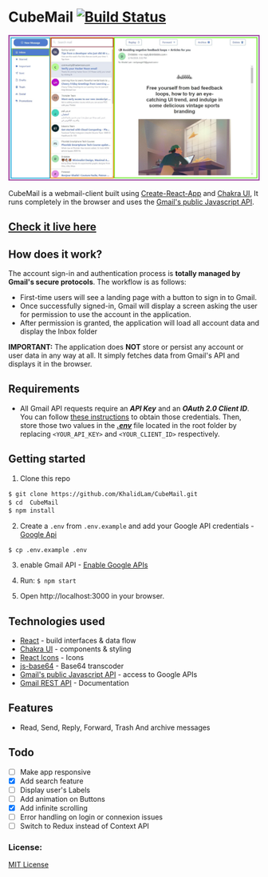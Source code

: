 # CubeMail [![Build Status](https://img.shields.io/github/license/KhalidLam/Gmail-App-React)](https://github.com/KhalidLam/Gmail-App-React/blob/master/LICENSE)

![alt text](https://github.com/KhalidLam/CubeMail/blob/master/screenshot.jpg?raw=true)

CubeMail is a webmail-client built using [Create-React-App](https://github.com/facebook/create-react-app) and [Chakra UI](https://github.com/chakra-ui/chakra-ui/), It runs completely in the browser and uses the [Gmail's public Javascript API](https://developers.google.com/gmail/api/).

## [Check it live here](https://khalidlam.github.io/CubeMail/)

## How does it work?

The account sign-in and authentication process is **totally managed by Gmail's secure protocols**. The workflow is as follows:

- First-time users will see a landing page with a button to sign in to Gmail.
- Once successfully signed-in, Gmail will display a screen asking the user for permission to use the account in the application.
- After permission is granted, the application will load all account data and display the Inbox folder

**IMPORTANT:** The application does **NOT** store or persist any account or user data in any way at all. It simply fetches data from Gmail's API and displays it in the browser.

## Requirements

- All Gmail API requests require an **_API Key_** and an **_OAuth 2.0 Client ID_**. You can follow [these instructions](https://developers.google.com/fit/android/get-api-key) to obtain those credentials. Then, store those two values in the **_[.env](https://facebook.github.io/create-react-app/docs/adding-custom-environment-variables)_** file located in the root folder by replacing `<YOUR_API_KEY>` and `<YOUR_CLIENT_ID>` respectively.

## Getting started

1. Clone this repo

```sh
$ git clone https://github.com/KhalidLam/CubeMail.git
$ cd  CubeMail
$ npm install
```

2. Create a `.env` from `.env.example` and add your Google API credentials - [Google Api](https://console.developers.google.com)

```
$ cp .env.example .env
```

3. enable Gmail API - [Enable Google APIs](https://support.google.com/googleapi/answer/6158841?hl=en)

4. Run: `$ npm start`
5. Open http://localhost:3000 in your browser.

## Technologies used

- [React](https://github.com/facebook/react) - build interfaces & data flow
- [Chakra UI](https://github.com/chakra-ui/chakra-ui/) - components & styling
- [React Icons](https://github.com/react-icons/react-icons) - Icons
- [js-base64](https://github.com/dankogai/js-base64) - Base64 transcoder
- [Gmail's public Javascript API](https://github.com/google/google-api-javascript-client) - access to Google APIs
- [Gmail REST API](https://developers.google.com/gmail/api) - Documentation

## Features

- Read, Send, Reply, Forward, Trash And archive messages

## Todo

- [ ] Make app responsive
- [x] Add search feature
- [ ] Display user's Labels
- [ ] Add animation on Buttons
- [x] Add infinite scrolling
- [ ] Error handling on login or connexion issues
- [ ] Switch to Redux instead of Context API

### License:

[MIT License](https://opensource.org/licenses/MIT)
